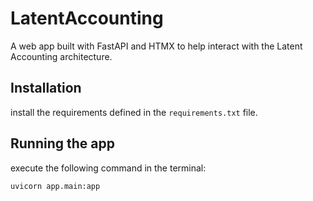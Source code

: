 # LatentAccounting

A web app built with FastAPI and HTMX to help interact with the Latent Accounting architecture.

## Installation

install the requirements defined in the `requirements.txt` file.

## Running the app
execute the following command in the terminal:

```uvicorn app.main:app ```